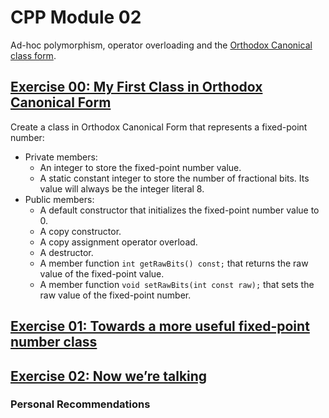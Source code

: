 # CPP Module 02
Ad-hoc polymorphism, operator overloading and the [Orthodox Canonical class form](https://riceset.com/C++/The-Orthodox-Canonical-Class-Form).

## [Exercise 00: My First Class in Orthodox Canonical Form](https://github.com/3ka1tz/cpp02/tree/main/project/ex00)
Create a class in Orthodox Canonical Form that represents a fixed-point number:
- Private members:
  - An integer to store the fixed-point number value.
  - A static constant integer to store the number of fractional bits. Its value will always be the integer literal 8.
- Public members:
  - A default constructor that initializes the fixed-point number value to 0.
  - A copy constructor.
  - A copy assignment operator overload.
  - A destructor.
  - A member function `int getRawBits() const;` that returns the raw value of the fixed-point value.
  - A member function `void setRawBits(int const raw);` that sets the raw value of the fixed-point number.

## [Exercise 01: Towards a more useful fixed-point number class](https://github.com/3ka1tz/cpp02/tree/main/project/ex01)


## [Exercise 02: Now we’re talking](https://github.com/3ka1tz/cpp02/tree/main/project/ex02)


### Personal Recommendations
